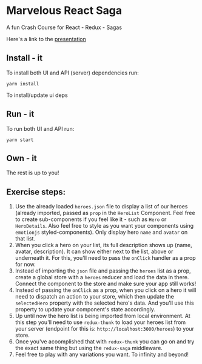 # Marvelous React Saga

A fun Crash Course for React - Redux - Sagas

Here's a link to the [presentation](https://docs.google.com/presentation/d/1PJfp1tZjT2uK-lqnYnTgthH3w7OyZOTQFOGNBswt_iU/edit?usp=sharing)

## Install - it

To install both UI and API (server) dependencies run:

```node
yarn install
```

To install/update ui deps

## Run - it

To run both UI and API run:

```node
yarn start
```

## Own - it

The rest is up to you!

## Exercise steps:

1. Use the already loaded `heroes.json` file to display a list of our heroes (already imported, passed as `prop` in the `HeroList` Component. Feel free to create sub-components if you feel like it - such as `Hero` or `HeroDetails`. Also feel free to style as you want your components using `emotionjs` styled-components). Only display hero `name` and `avatar` on that list.
2. When you click a hero on your list, its full description shows up (name, avatar, description). It can show either next to the list, above or underneath it. For this, you'll need to pass the `onClick` handler as a prop for now.
3. Instead of importing the `json` file and passing the `heroes` list as a prop, create a global store with a `heroes` reducer and load the data in there. Connect the component to the store and make sure your app still works!
4. Instead of passing the `onClick` as a prop, when you click on a hero it will need to dispatch an action to your store, which then update the `selectedHero` property with the selected hero's data. And you'll use this property to update your component's state accordingly.
5. Up until now the hero list is being imported from local environment. At this step you'll need to use `redux-thunk` to load your heroes list from your server (endpoint for this is: `http://localhost:3000/heroes`) to your store.
6. Once you've acoomplished that with `redux-thunk` you can go on and try the exact same thing but using the `redux-saga` middleware.
7. Feel free to play with any variations you want. To infinity and beyond!
